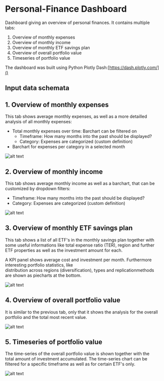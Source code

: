 # Personal-Finance Dashboard
Dashboard giving an overview of personal finances. It contains multiple tabs:
1. Overview of monthly expenses
2. Overview of monthly income
3. Overview of monthly ETF savings plan
4. Overview of overall portfolio value
5. Timeseries of portfolio value

The dashboard was built using Python Plotly Dash:[https://dash.plotly.com/]()

## Input data schemata

## 1. Overview of monthly expenses

This tab shows average monthly expenses, as well as a more detailled analysis of all monthly expenses:
- Total monthly expenses over time: Barchart can be filtered on
    - Timeframe: How many months into the past should be displayed?
    - Category: Expenses are categorized (custom definition)
- Barchart for expenses per category in a selected month

![alt text](https://github.com/christophpernul/personal-finance-dashboard/blob/main/finance_dashboard_expenses.png?raw=true)

## 2. Overview of monthly income

This tab shows average monthly income as well as a barchart, that can be customized by dropdown filters:
- Timeframe: How many months into the past should be displayed?
- Category: Expenses are categorized (custom definition)

![alt text](https://github.com/christophpernul/personal-finance-dashboard/blob/main/finance_dashboard_income.png?raw=true)

## 3. Overview of monthly ETF savings plan

This tab shows a list of all ETF's in the monthly savings plan together with some useful informations like
total expense ratio (TER), region and further ETF properties as well as the investment amount for each.

A KPI panel shows average cost and investment per month. Furthermore interesting portfolio statistics, like  
 distribution across regions (diversification), types and replicationmethods are shown as piecharts at the bottom.

![alt text](https://github.com/christophpernul/personal-finance-dashboard/blob/main/finance_dashboard_monthlyPlan.png?raw=true)

## 4. Overview of overall portfolio value

It is similar to the previous tab, only that it shows the analysis for the overall portfolio and the total most recent
value.

![alt text](https://github.com/christophpernul/personal-finance-dashboard/blob/main/finance_dashboard_overallPortfolio.png?raw=true)

## 5. Timeseries of portfolio value

The time-series of the overall portfolio value is shown together with the total amount of investment accumulated.
The time-series chart can be filtered for a specific timeframe as well as for certain ETF's only.

![alt text](https://github.com/christophpernul/personal-finance-dashboard/blob/main/finance_dashboard_portfolioTimeseries.png?raw=true)